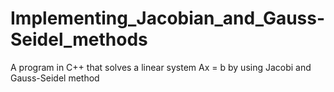 # Implementing_Jacobian_and_Gauss-Seidel_methods
 A program in C++ that solves a linear system Ax = b by using Jacobi and Gauss-Seidel method
